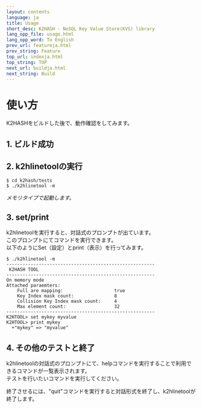 ```yaml
---
layout: contents
language: ja
title: Usage
short_desc: K2HASH - NoSQL Key Value Store(KVS) library
lang_opp_file: usage.html
lang_opp_word: To English
prev_url: featureja.html
prev_string: Feature
top_url: indexja.html
top_string: TOP
next_url: buildja.html
next_string: Build
---
```


# 使い方
K2HASHをビルドした後で、動作確認をしてみます。

## 1. ビルド成功

## 2. k2hlinetoolの実行
```
$ cd k2hash/tests
$ ./k2hlinetool -m
```
_メモリタイプで起動します。_

## 3. set/print  
k2hlinetoolを実行すると、対話式のプロンプトが出ています。  
このプロンプトにてコマンドを実行できます。  
以下のようにSet（設定）とprint（表示）を行ってみます。
```
$ ./k2hlinetool -m
-------------------------------------------------------
 K2HASH TOOL
-------------------------------------------------------
On memory mode
Attached paraemters:
    Full are mapping:                   true
    Key Index mask count:               8
    Collision Key Index mask count:     4
    Max element count:                  32
-------------------------------------------------------
K2HTOOL> set mykey myvalue
K2HTOOL> print mykey
  +"mykey" => "myvalue"
```

## 4. その他のテストと終了  
k2hlinetoolの対話式のプロンプトにて、helpコマンドを実行することで利用できるコマンドが一覧表示されます。  
テストを行いたいコマンドを実行してください。

終了させるには、"quit"コマンドを実行すると対話形式を終了し、k2hlinetoolが終了します。
